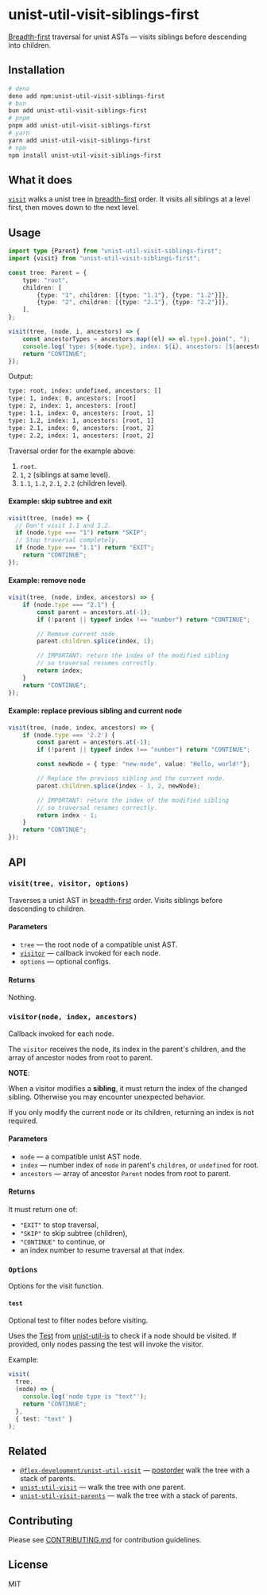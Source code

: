 # unist-util-visit-siblings-first

[Breadth-first][breadth-first] traversal for unist ASTs — visits siblings before descending into children.

## Installation

```sh
# deno
deno add npm:unist-util-visit-siblings-first
# bun
bun add unist-util-visit-siblings-first
# pnpm
pnpm add unist-util-visit-siblings-first
# yarn
yarn add unist-util-visit-siblings-first
# npm
npm install unist-util-visit-siblings-first
```

## What it does

[`visit`](#visittree-visitor) walks a unist tree in [breadth-first] order. It visits all siblings at a level first, then moves down to the next level.

## Usage

```ts
import type {Parent} from "unist-util-visit-siblings-first";
import {visit} from "unist-util-visit-siblings-first";

const tree: Parent = {
	type: "root",
	children: [
		{type: "1", children: [{type: "1.1"}, {type: "1.2"}]},
		{type: "2", children: [{type: "2.1"}, {type: "2.2"}]},
	],
};

visit(tree, (node, i, ancestors) => {
	const ancestorTypes = ancestors.map((el) => el.type).join(", ");
	console.log(`type: ${node.type}, index: ${i}, ancestors: [${ancestorTypes}]`);
	return "CONTINUE";
});
```

Output:
```txt
type: root, index: undefined, ancestors: []
type: 1, index: 0, ancestors: [root]
type: 2, index: 1, ancestors: [root]
type: 1.1, index: 0, ancestors: [root, 1]
type: 1.2, index: 1, ancestors: [root, 1]
type: 2.1, index: 0, ancestors: [root, 2]
type: 2.2, index: 1, ancestors: [root, 2]
```

Traversal order for the example above:
1. `root`.
2. `1`, `2` (siblings at same level).
3. `1.1`, `1.2`, `2.1`, `2.2` (children level).

#### Example: skip subtree and exit

```ts
visit(tree, (node) => {
  // Don't visit 1.1 and 1.2.
  if (node.type === "1") return "SKIP";
  // Stop traversal completely.
  if (node.type === "1.1") return "EXIT";
	return "CONTINUE";
});
```

#### Example: remove node

```ts
visit(tree, (node, index, ancestors) => {
	if (node.type === "2.1") {
		const parent = ancestors.at(-1);
		if (!parent || typeof index !== "number") return "CONTINUE";

		// Remove current node.
		parent.children.splice(index, 1);

		// IMPORTANT: return the index of the modified sibling
		// so traversal resumes correctly.
		return index;
	}
	return "CONTINUE";
});
```

#### Example: replace previous sibling and current node

```ts
visit(tree, (node, index, ancestors) => {
	if (node.type === '2.2') {
		const parent = ancestors.at(-1);
		if (!parent || typeof index !== "number") return "CONTINUE";

		const newNode = { type: "new-node", value: "Hello, world!"};

		// Replace the previous sibling and the current node.
		parent.children.splice(index - 1, 2, newNode);

		// IMPORTANT: return the index of the modified sibling
		// so traversal resumes correctly.
		return index - 1;
	}
	return "CONTINUE";
});
```

## API

### `visit(tree, visitor, options)`

Traverses a unist AST in [breadth-first] order.
Visits siblings before descending to children.

#### Parameters
- `tree` — the root node of a compatible unist AST.
- [`visitor`](#visitornode-index-ancestors) — callback invoked for each node.
- `options` — optional configs.

#### Returns
Nothing.

### `visitor(node, index, ancestors)`

Callback invoked for each node.

The `visitor` receives the node, its index in
the parent's children, and the array of ancestor nodes from root to parent.

**NOTE**:

When a visitor modifies a **sibling**, it must return
the index of the changed sibling.
Otherwise you may encounter unexpected behavior.

If you only modify the current node or its children, returning an index is not required.

#### Parameters
- `node` — a compatible unist AST node.
- `index` — number index of `node` in parent's `children`, or `undefined` for root.
- `ancestors` — array of ancestor `Parent` nodes from root to parent.

#### Returns

It must return one of:
- `"EXIT"` to stop traversal,
- `"SKIP"` to skip subtree (children),
- `"CONTINUE"` to	continue, or
- an index number to resume traversal at that index.

### `Options`

Options for the visit function.

#### `test`

Optional test to filter nodes before visiting.

Uses the [Test] from [unist-util-is] to check if a node should be visited.
If provided, only nodes passing the test will invoke the visitor.

Example:
```ts
visit(
  tree,
  (node) => {
    console.log('node type is "text"');
    return "CONTINUE";
  },
  { test: "text" }
);
```

## Related

- [`@flex-development/unist-util-visit`][@flex-development/unist-util-visit] — [postorder] walk the tree with a stack of parents.
- [`unist-util-visit`][unist-util-visit] — walk the tree with one parent.
- [`unist-util-visit-parents`][unist-util-visit-parents] — walk the tree with a stack of parents.

## Contributing

Please see [CONTRIBUTING.md](./CONTRIBUTING.md) for contribution guidelines.

## License

MIT

[@flex-development/unist-util-visit]: https://github.com/flex-development/unist-util-visit
[breadth-first]: https://github.com/syntax-tree/unist?tab=readme-ov-file#breadth-first-traversal
[postorder]: https://github.com/syntax-tree/unist#postorder
[Test]: https://github.com/syntax-tree/unist-util-is?tab=readme-ov-file#test
[unist]: https://github.com/syntax-tree/unist
[unist-util-is]: https://github.com/syntax-tree/unist-util-is
[unist-util-visit]: https://github.com/syntax-tree/unist-util-visit
[unist-util-visit-parents]: https://github.com/syntax-tree/unist-util-visit-parents